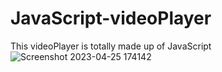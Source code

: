 # JavaScript-videoPlayer
This videoPlayer is totally made up of JavaScript 
![Screenshot 2023-04-25 174142](https://user-images.githubusercontent.com/83571284/234272327-c8610eda-8e14-4253-a3a5-010ed72e8cf8.png)
